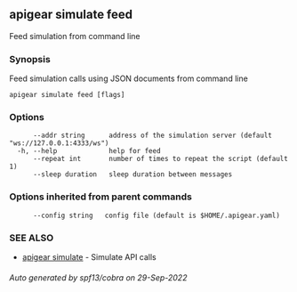 ## apigear simulate feed

Feed simulation from command line

### Synopsis

Feed simulation calls using JSON documents from command line

```
apigear simulate feed [flags]
```

### Options

```
      --addr string      address of the simulation server (default "ws://127.0.0.1:4333/ws")
  -h, --help             help for feed
      --repeat int       number of times to repeat the script (default 1)
      --sleep duration   sleep duration between messages
```

### Options inherited from parent commands

```
      --config string   config file (default is $HOME/.apigear.yaml)
```

### SEE ALSO

* [apigear simulate](apigear_simulate.md)	 - Simulate API calls

###### Auto generated by spf13/cobra on 29-Sep-2022
